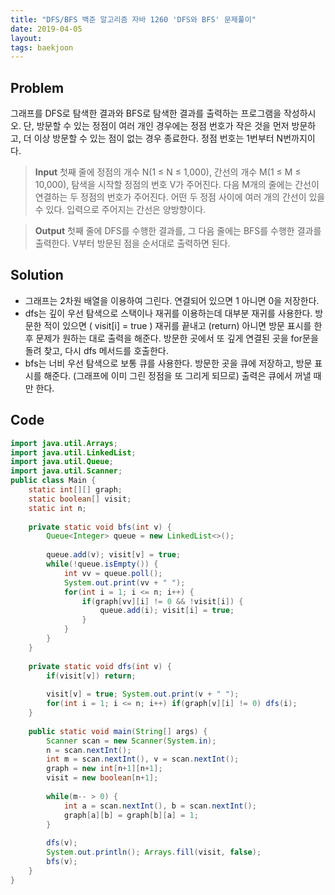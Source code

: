 ```yaml
---
title: "DFS/BFS 백준 알고리즘 자바 1260 'DFS와 BFS' 문제풀이"
date: 2019-04-05
layout:
tags: baekjoon
---
```



## Problem
그래프를 DFS로 탐색한 결과와 BFS로 탐색한 결과를 출력하는 프로그램을 작성하시오. 단, 방문할 수 있는 정점이 여러 개인 경우에는 정점 번호가 작은 것을 먼저 방문하고, 더 이상 방문할 수 있는 점이 없는 경우 종료한다. 정점 번호는 1번부터 N번까지이다.

> <b>Input</b>
첫째 줄에 정점의 개수 N(1 ≤ N ≤ 1,000), 간선의 개수 M(1 ≤ M ≤ 10,000), 탐색을 시작할 정점의 번호 V가 주어진다. 다음 M개의 줄에는 간선이 연결하는 두 정점의 번호가 주어진다. 어떤 두 정점 사이에 여러 개의 간선이 있을 수 있다. 입력으로 주어지는 간선은 양방향이다.

> <b>Output</b>
첫째 줄에 DFS를 수행한 결과를, 그 다음 줄에는 BFS를 수행한 결과를 출력한다. V부터 방문된 점을 순서대로 출력하면 된다.

## Solution
- 그래프는 2차원 배열을 이용하여 그린다. 연결되어 있으면 1 아니면 0을 저장한다.
- dfs는 깊이 우선 탐색으로 스택이나 재귀를 이용하는데 대부분 재귀를 사용한다. 방문한 적이 있으면 ( visit[i] = true ) 재귀를 끝내고 (return) 아니면 방문 표시를 한 후 문제가 원하는 대로 출력을 해준다.
방문한 곳에서 또 깊게 연결된 곳을 for문을 돌려 찾고, 다시 dfs 메서드를 호출한다.
- bfs는 너비 우선 탐색으로 보통 큐를 사용한다. 방문한 곳을 큐에 저장하고, 방문 표시를 해준다. (그래프에 이미 그린 정점을 또 그리게 되므로) 출력은 큐에서 꺼낼 때만 한다.


## Code
```java
import java.util.Arrays;
import java.util.LinkedList;
import java.util.Queue;
import java.util.Scanner;
public class Main {	
	static int[][] graph;
	static boolean[] visit;
	static int n;
	
	private static void bfs(int v) {
		Queue<Integer> queue = new LinkedList<>();
		
		queue.add(v); visit[v] = true; 
		while(!queue.isEmpty()) {
			int vv = queue.poll();
			System.out.print(vv + " ");
			for(int i = 1; i <= n; i++) {
				if(graph[vv][i] != 0 && !visit[i]) {
					queue.add(i); visit[i] = true;
				}
			}
		}
	}
	
	private static void dfs(int v) {
		if(visit[v]) return;
		
		visit[v] = true; System.out.print(v + " ");
		for(int i = 1; i <= n; i++) if(graph[v][i] != 0) dfs(i);
	}
	
	public static void main(String[] args) {
		Scanner scan = new Scanner(System.in);
		n = scan.nextInt(); 
		int m = scan.nextInt(), v = scan.nextInt();
		graph = new int[n+1][n+1];
		visit = new boolean[n+1];
		
		while(m-- > 0) {
			int a = scan.nextInt(), b = scan.nextInt();
			graph[a][b] = graph[b][a] = 1;
		}
		
		dfs(v);
		System.out.println(); Arrays.fill(visit, false);
		bfs(v); 
	}
}
```
